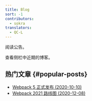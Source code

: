 ```yaml
---
title: Blog
sort: -1
contributors:
  - sokra
translators:
  - QC-L
---
```


阅读公告。

查看侧栏中近期的博客。

## 热门文章 {#popular-posts}

- [Webpack 5 正式发布 (2020-10-10)](/blog/2020-10-10-webpack-5-release/)
- [Webpack 2021 路线图 (2020-12-08)](/blog/2020-12-08-roadmap-2021/)
